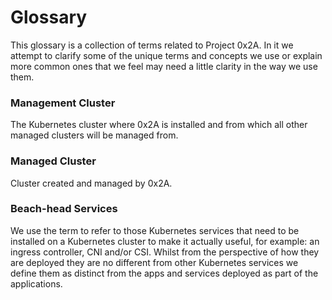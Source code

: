 # Glossary

This glossary is a collection of terms related to Project 0x2A. In it we
attempt to clarify some of the unique terms and concepts we use or explain
more common ones that we feel may need a little clarity in the way we use
them.

### Management Cluster
The Kubernetes cluster where 0x2A is installed and from which all other managed clusters will
be managed from.

### Managed Cluster
Cluster created and managed by 0x2A.

### Beach-head Services
We use the term to refer to those Kubernetes services that need to be installed
on a Kubernetes cluster to make it actually useful, for example: an ingress controller,
CNI and/or CSI. Whilst from the perspective of how they are deployed they are no different
from other Kubernetes services we define them as distinct from the apps and services
deployed as part of the applications.
